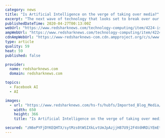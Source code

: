 ```yaml
---
category: news
title: "Is Artificial Intelligence on the verge of taking over media?"
excerpt: "The next wave of technology that looks set to break over our collective heads with the promise of changing all before it is Artificial Intelligence. Here is a snapshot of the story so far. Everything most of us have learned about Artificial Intelligence (AI) has come from Hollywood."
publishedDateTime: 2020-04-27T00:13:00Z
webUrl: "https://www.redsharknews.com/technology-computing/item/4224-is-artificial-intelligence-on-the-verge-of-taking-over-media"
ampWebUrl: "https://www.redsharknews.com/technology-computing/item/4224-is-artificial-intelligence-on-the-verge-of-taking-over-media?hs_amp=true"
cdnAmpWebUrl: "https://www-redsharknews-com.cdn.ampproject.org/c/s/www.redsharknews.com/technology-computing/item/4224-is-artificial-intelligence-on-the-verge-of-taking-over-media?hs_amp=true"
type: article
quality: 59
heat: 59
published: false

provider:
  name: redsharknews.com
  domain: redsharknews.com

topics:
  - Facebook AI
  - AI

images:
  - url: "https://www.redsharknews.com/hs-fs/hubfs/Imported_Blog_Media/3cebee5fba2c4faded01d968852d12e5-1.jpg?width=650&height=366&name=3cebee5fba2c4faded01d968852d12e5-1.jpg"
    width: 650
    height: 366
    title: "Is Artificial Intelligence on the verge of taking over media?"

secured: "zN6ePYFjDYKEQHTX/sytMzs0tWSIXkLvtUmJpAzjjH87U9j2F4VdHRDiYEmEt/EtEbafBOfnHnKgSaPr2bh8EjGD7fsT4uRKkBs/Zbsqu1cbCnbz/6hEP8VkXDLlZtQElwzNPYim60aeVW+Lb67Y/NKuRLgqltxiFazwIzdyIL6ZDV6wjfzg0MJALf+j8m1snpxCHrE12IpZ1o1aUStChnHck9cdnjsOsMEaDupFRLyanIpSo7dQ47wsfawrEN+EMoQ25BZ8gy1mIp7CPUHeIvVyRKtpqkSbqZNHUak93QUbd0W+RtkP55Mm0GmHWkjhI7OqFMzsRcVKXd5i3lnCoZBWAfbayb3Xc9AMzO0CwSlcF2GPk9z4+1IBBY23U7wsNmW/k/J0ziw5+/+dAwdrH5bGjAO+FjhYZPJsLk3h1vpiiNktLque8Amvr9AdUXJmw3E2Ax3EBrM/2wKfncpzYm8UuSUqiVxxnYzFgda/FZk=;1/w+1BBz/O45L5qTK18eBg=="
---
```



